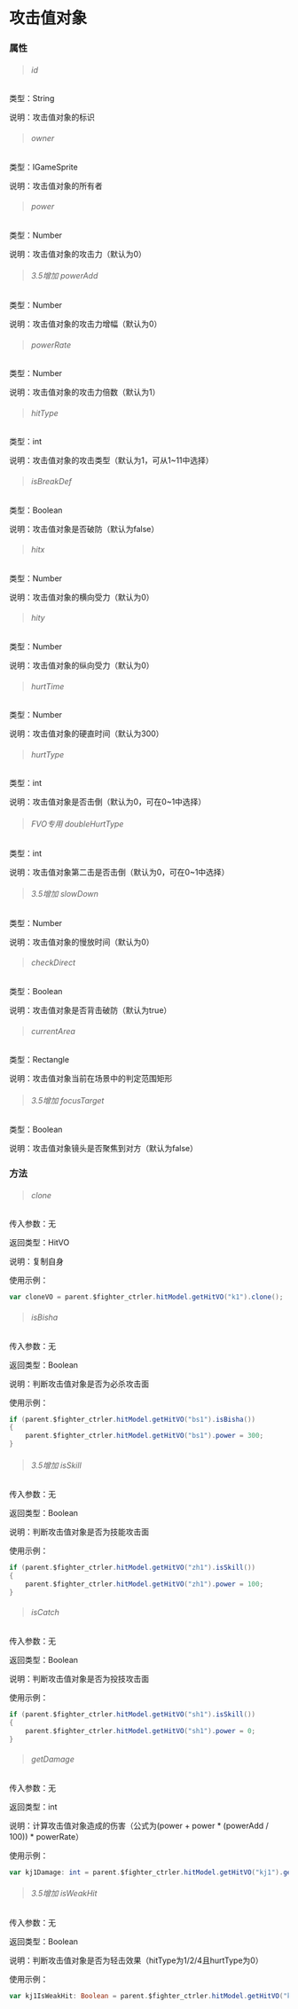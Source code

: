 # 攻击值对象

### 属性

> ###### id

类型：String

说明：攻击值对象的标识

> ###### owner

类型：IGameSprite

说明：攻击值对象的所有者

> ###### power

类型：Number

说明：攻击值对象的攻击力（默认为0）

> ###### 3.5增加 powerAdd

类型：Number

说明：攻击值对象的攻击力增幅（默认为0）

> ###### powerRate

类型：Number

说明：攻击值对象的攻击力倍数（默认为1）

> ###### hitType

类型：int

说明：攻击值对象的攻击类型（默认为1，可从1~11中选择）

> ###### isBreakDef

类型：Boolean

说明：攻击值对象是否破防（默认为false）

> ###### hitx

类型：Number

说明：攻击值对象的横向受力（默认为0）

> ###### hity

类型：Number

说明：攻击值对象的纵向受力（默认为0）

> ###### hurtTime

类型：Number

说明：攻击值对象的硬直时间（默认为300）

> ###### hurtType

类型：int

说明：攻击值对象是否击倒（默认为0，可在0~1中选择）

> ###### FVO专用 doubleHurtType

类型：int

说明：攻击值对象第二击是否击倒（默认为0，可在0~1中选择）

> ###### 3.5增加 slowDown

类型：Number

说明：攻击值对象的慢放时间（默认为0）

> ###### checkDirect

类型：Boolean

说明：攻击值对象是否背击破防（默认为true）

> ###### currentArea

类型：Rectangle

说明：攻击值对象当前在场景中的判定范围矩形

> ###### 3.5增加 focusTarget

类型：Boolean

说明：攻击值对象镜头是否聚焦到对方（默认为false）

### 方法

> ###### clone

传入参数：无

返回类型：HitVO

说明：复制自身

使用示例：

```actionscript
var cloneVO = parent.$fighter_ctrler.hitModel.getHitVO("k1").clone();
```

> ###### isBisha

传入参数：无

返回类型：Boolean

说明：判断攻击值对象是否为必杀攻击面

使用示例：

```actionscript
if (parent.$fighter_ctrler.hitModel.getHitVO("bs1").isBisha())
{
	parent.$fighter_ctrler.hitModel.getHitVO("bs1").power = 300;
}
```

> ###### 3.5增加 isSkill

传入参数：无

返回类型：Boolean

说明：判断攻击值对象是否为技能攻击面

使用示例：

```actionscript
if (parent.$fighter_ctrler.hitModel.getHitVO("zh1").isSkill())
{
	parent.$fighter_ctrler.hitModel.getHitVO("zh1").power = 100;
}
```

> ###### isCatch

传入参数：无

返回类型：Boolean

说明：判断攻击值对象是否为投技攻击面

使用示例：

```actionscript
if (parent.$fighter_ctrler.hitModel.getHitVO("sh1").isSkill())
{
	parent.$fighter_ctrler.hitModel.getHitVO("sh1").power = 0;
}
```

> ###### getDamage

传入参数：无

返回类型：int

说明：计算攻击值对象造成的伤害（公式为(power + power * (powerAdd / 100)) * powerRate）

使用示例：

```actionscript
var kj1Damage: int = parent.$fighter_ctrler.hitModel.getHitVO("kj1").getDamage();
```

> ###### 3.5增加 isWeakHit

传入参数：无

返回类型：Boolean

说明：判断攻击值对象是否为轻击效果（hitType为1/2/4且hurtType为0）

使用示例：

```actionscript
var kj1IsWeakHit: Boolean = parent.$fighter_ctrler.hitModel.getHitVO("kj1").isWeakHit();
```
